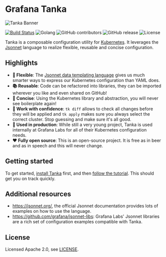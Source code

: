 # Grafana Tanka

![Tanka Banner](docs/img/banner.png)

[![Build Status](https://cloud.drone.io/api/badges/grafana/tanka/status.svg)](https://cloud.drone.io/grafana/tanka)
![Golang](https://img.shields.io/badge/language-Go-blue)
![GitHub contributors](https://img.shields.io/github/contributors/grafana/tanka)
![GitHub release](https://img.shields.io/github/release/grafana/tanka)
![License](https://img.shields.io/github/license/grafana/tanka)

Tanka is a composable configuration utility for
[Kubernetes](https://kubernetes.io/). It leverages the
[Jsonnet](https://jsonnet.org) language to realize flexible, reusable and
concise configuration.

## Highlights

- **:wrench: Flexible**: The
  [Jsonnet data templating language](https://jsonnet.org) gives us much smarter
  ways to express our Kubernetes configuration than YAML does.
- **:books: Reusable**: Code can be refactored into libraries, they can be
  imported wherever you like and even shared on GitHub!
- **:pushpin: Concise**: Using the Kubernetes library and abstraction, you will
  never see boilerplate again!
- **:dart: Work with confidence**: `tk diff` allows to check all changes before
  they will be applied and `tk apply` makes sure you always select the correct
  cluster. Stop guessing and make sure it's all good.
- **:rocket: Used in production**: While still a very young project, Tanka is
  used internally at Grafana Labs for all of their Kubernetes configuration needs.
- **:heart: Fully open source**: This is an open-source project. It is free as
  in beer and as in speech and this will never change.

## Getting started

To get started, [install Tanka](https://tanka.dev/install) first, and then
[follow the tutorial](https://tanka.dev/tutorial/overview2). This should get you
on track quickly.

## Additional resources

- https://jsonnet.org/, the official Jsonnet documentation provides lots of
  examples on how to use the language.
- https://github.com/grafana/jsonnet-libs: Grafana Labs' Jsonnet libraries are a
  rich set of configuration examples compatible with Tanka.

## License

Licensed Apache 2.0, see [LICENSE](LICENSE).
